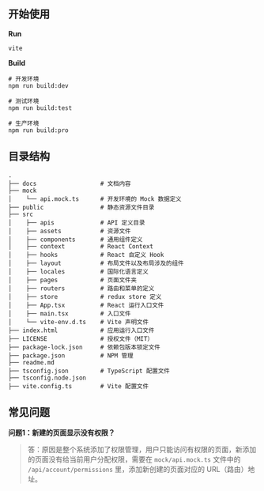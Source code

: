 ## 开始使用

**Run**

```shell
vite
```

**Build**
```shell
# 开发环境
npm run build:dev

# 测试环境
npm run build:test

# 生产环境
npm run build:pro
```

## 目录结构

```
.
├── docs                  # 文档内容
├── mock
│    └── api.mock.ts      # 开发环境的 Mock 数据定义
├── public                # 静态资源文件目录 
├── src
│    ├── apis             # API 定义目录
│    ├── assets           # 资源文件
│    ├── components       # 通用组件定义
│    ├── context          # React Context
│    ├── hooks            # React 自定义 Hook
│    ├── layout           # 布局文件以及布局涉及的组件
│    ├── locales          # 国际化语言定义
│    ├── pages            # 页面文件夹
│    ├── routers          # 路由和菜单的定义
│    ├── store            # redux store 定义
│    ├── App.tsx          # React 运行入口文件
│    ├── main.tsx         # 入口文件
│    └── vite-env.d.ts    # Vite 声明文件
├── index.html            # 应用运行入口文件
├── LICENSE               # 授权文件（MIT）
├── package-lock.json     # 依赖包版本锁定文件
├── package.json          # NPM 管理
├── readme.md            
├── tsconfig.json         # TypeScript 配置文件
├── tsconfig.node.json
├── vite.config.ts        # Vite 配置文件
```

## 常见问题

**问题1：新建的页面显示没有权限？**

> 答：原因是整个系统添加了权限管理，用户只能访问有权限的页面，新添加的页面没有给当前用户分配权限，需要在
> `mock/api.mock.ts` 文件中的 `/api/account/permissions` 里，添加新创建的页面对应的 URL（路由）地址。




